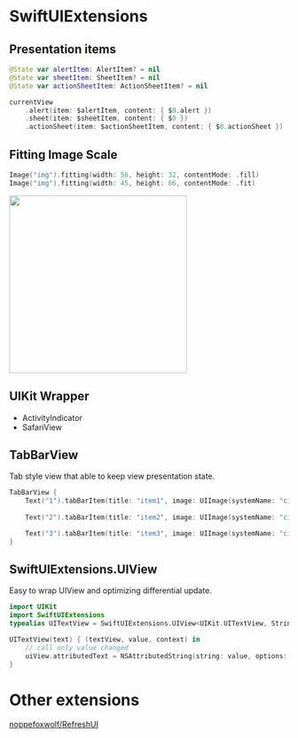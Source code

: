 # SwiftUIExtensions

## Presentation items

```swift
@State var alertItem: AlertItem? = nil
@State var sheetItem: SheetItem? = nil
@State var actionSheetItem: ActionSheetItem? = nil

currentView
    .alert(item: $alertItem, content: { $0.alert })
    .sheet(item: $sheetItem, content: { $0 })
    .actionSheet(item: $actionSheetItem, content: { $0.actionSheet })
```

## Fitting Image Scale

```swift
Image("img").fitting(width: 56, height: 32, contentMode: .fill)
Image("img").fitting(width: 45, height: 86, contentMode: .fit)
```

<img src="https://github.com/noppefoxwolf/SwiftUIExtensions/blob/master/.github/fitting.png" width="320">

## UIKit Wrapper

- ActivityIndicator
- SafariView

## TabBarView

Tab style view that able to keep view presentation state.

```swift
TabBarView {
    Text("1").tabBarItem(title: "item1", image: UIImage(systemName: "circle.fill"))
    
    Text("2").tabBarItem(title: "item2", image: UIImage(systemName: "circle.fill"))

    Text("3").tabBarItem(title: "item3", image: UIImage(systemName: "circle.fill"))
}
```

## SwiftUIExtensions.UIView

Easy to wrap UIView and optimizing differential update.

```swift
import UIKit
import SwiftUIExtensions
typealias UITextView = SwiftUIExtensions.UIView<UIKit.UITextView, String>
```

```swift
UITextView(text) { (textView, value, context) in
    // call only value changed
    uiView.attributedText = NSAttributedString(string: value, options: options)
}
```

# Other extensions

[noppefoxwolf/RefreshUI](https://github.com/noppefoxwolf/RefreshUI)
